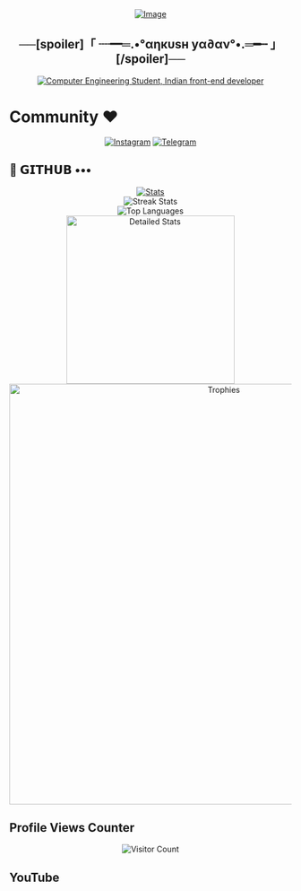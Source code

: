 <div align="center">
    <a href="https://graph.org/file/cb3bb5ac97bdd36055521.jpg">
        <img src="https://graph.org/file/cb3bb5ac97bdd36055521.jpg" alt="Image">
    </a>
</div>

<h2 align="center">
    ──[spoiler]「 ┈━═.•°αηкυѕн уα∂αν°•.═━┈ 」[/spoiler]──
</h2>

<div align="center">
    <a href="https://git.io/typing-svg"><img src="https://readme-typing-svg.demolab.com?font=Sacramento&color=%237E3ACE&size=30&center=true&vCenter=true&width=550&lines= My+Name+is;Ankush+Yadav;He/him;Computer+Engineering+Student;Indian+Frontend+Dev;NDA+Lover+:3;Power+Metal+Lover+%3C3;function+findQuestion(42)" alt="Computer Engineering Student, Indian front-end developer"></a>
</div>

# Community ❤️
<p align="center">
    <a href="https://instagram.com/Alonesimpleboy_ankush?igshid=YmMyMTA2M2Y="><img alt="Instagram" src="https://img.shields.io/badge/-Instagram-orange?style=for-the-badge&logo=instagram&logoColor=white"/></a> 
    <a href="https://telegram.me/NDALoverAnkush"><img alt="Telegram" src="https://img.shields.io/badge/-Telegram-blue?style=for-the-badge&logo=telegram&logoColor=white"/></a>
</p>

## 💜 𝗚𝗜𝗧𝗛𝗨𝗕 •••
<p align="center">
    <a href="https://github.com/Mswpresents/github-readme-stats">
        <img src="https://github-readme-stats.vercel.app/api?username=Mswpresents&hide=prs&count_public=true&show_icons=true&theme=algolia" alt="Stats">
    </a>
    <br>
    <img src="https://github-readme-streak-stats.herokuapp.com?user=Mswpresents&theme=tokyonight" alt="Streak Stats">
    <br>
    <img src="https://github-readme-stats.vercel.app/api/top-langs/?username=Mswpresents&layout=compact&theme=tokyonight" alt="Top Languages">
    <br>
    <img height=300 src="https://github-stats-alpha.vercel.app/api/?username=Mswpresents&cc=000&tc=fff&ic=fff&bc=000" alt="Detailed Stats">
    <br>
    <img width=750 src="https://github-profile-trophy.vercel.app/?username=Mswpresents&theme=darkhub" alt="Trophies">
</p>

## Profile Views Counter
<p align="center">
    <img src="https://profile-counter.glitch.me/{Mswpresents}/count.svg" alt="Visitor Count">
</p>

## YouTube 
<p align="center">
    <!-- Add your YouTube link here if you have one -->
</p>
